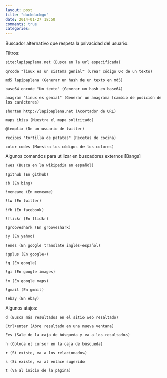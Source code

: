 ```yaml
---
layout: post
title: "duckduckgo"
date: 2014-01-27 18:50
comments: true
categories: 
---
```

Buscador alternativo que respeta la privacidad del usuario.

Filtros:

	site:lapipaplena.net (Busca en la url especificada)

	qrcode "linux es un sistema genial" (Crear código QR de un texto)

	md5 lapipaplena (Generar un hash de un texto en md5)

	base64 encode "Un texto" (Generar un hash en base64)

	anagram "linux es genial" (Generar un anagrama [cambio de posición de los carácteres)

	shorten http://lapipaplena.net (Acortador de URL)

	maps ibiza (Muestra el mapa solicitado)

	@templix (De un usuario de twitter)

	recipes "tortilla de patatas" (Recetas de cocina)

	color codes (Muestra los códigos de los colores)

Algunos comandos para utilizar en buscadores externos [Bangs] 

	!wes (Busca en la wikipedia en español)

	!github (En github)

	!b (En bing)

	!meneame (En meneame)

	!tw (En twitter)

	!fb (En facebook)

	!flickr (En flickr)

	!grooveshark (En grooveshark)

	!y (En yahoo)

	!enes (En google translate inglés-español)

	!gplus (En google+)

	!g (En google)

	!gi (En google images)

	!m (En google maps)

	!gmail (En gmail)

	!ebay (En ebay) 

Algunos atajos:

	d (Busca más resultados en el sitio web resaltado)

	Ctrl+enter (Abre resultado en una nueva ventana)

	Ees (Sale de la caja de búsqueda y va a los resultados)

	h (Coloca el cursor en la caja de búsqueda)

	r (Si existe, va a los relacionados)

	s (Si existe, va al enlace sugerido

	t (Va al inicio de la página) 

